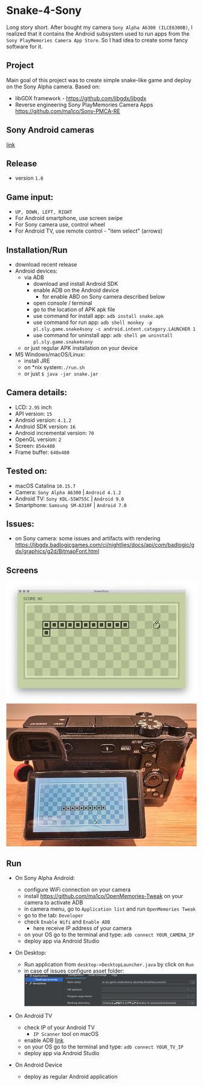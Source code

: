 Snake-4-Sony
===============================================================
Long story short. After bought my camera `Sony Alpha A6300 (ILCE6300B)`, I realized that it contains the Android subsystem used to run apps from the `Sony PlayMemories Camera App Store`.
So I had idea to create some fancy software for it.

Project
-------
Main goal of this project was to create simple snake-like game and deploy on the Sony Alpha camera. Based on:
* libGDX framework - https://github.com/libgdx/libgdx
* Reverse engineering Sony PlayMemories Camera Apps https://github.com/ma1co/Sony-PMCA-RE

Sony Android cameras
--------------------
[link](https://github.com/ma1co/OpenMemories-Framework/blob/master/docs/Cameras.md)

Release
-------
* version `1.0`

Game input:
-----------
* `UP, DOWN, LEFT, RIGHT`
* For Android smartphone, use screen swipe
* For Sony camera use, control wheel
* For Android TV, use remote control - "item select" (arrows) 

Installation/Run
----------------
* download recent release
* Android devices:
  * via ADB
    * download and install Android SDK
    * enable ADB on the Android device
      * for enable ABD on Sony camera described below
    * open console / terminal
    * go to the location of APK apk file
    * use command for install app: `adb install snake.apk`
    * use command for run app: `adb shell monkey -p pl.sly.game.snake4sony -c android.intent.category.LAUNCHER 1`
    * use command for uninstall app: `adb shell pm uninstall pl.sly.game.snake4sony`
  * or just regular APK installation on your device
* MS Windows/macOS/Linux:
  * install JRE
  * on *nix system:`./run.sh`
  * or just `$ java -jar snake.jar`

Camera details:
---------------
* LCD: `2.95` inch
* API version: `15`
* Android version: `4.1.2`
* Android SDK version: `16`
* Android incremental version: `70`
* OpenGL version: `2`
* Screen: `854x480`
* Frame buffer: `640x480`

Tested on:
----------
* macOS Catalina `10.15.7`
* Camera: `Sony Alpha A6300` | `Android 4.1.2`
* Android TV: `Sony KDL-55W755C` | `Android 9.0`
* Smartphone: `Samsung SM-A310F` | `Android 7.0`

Issues:
-------
* on Sony camera: some issues and artifacts with rendering https://libgdx.badlogicgames.com/ci/nightlies/docs/api/com/badlogic/gdx/graphics/g2d/BitmapFont.html

Screens
--------------------------
![Screen](screen_desktop.png)
![Screen](screen_sony.jpeg)

Run
--------------------------
* On Sony Alpha Android:
  * configure WiFi connection on your camera
  * install https://github.com/ma1co/OpenMemories-Tweak on your camera to activate ADB
  * in camera menu, go to `Application list` and run `OpenMemories Tweak`
  * go to the tab: `Developer`
  * check `Enable Wifi` and `Enable ADB`
    * here receive IP address of your camera
  * on your OS go to the terminal and type: `adb connect YOUR_CAMERA_IP` 
  * deploy app via Android Studio
* On Desktop:
  * Run application from `desktop->DesktopLauncher.java` by click on `Run`
  * in case of issues configure asset folder:
  ![Screen](screen_desktop_run.png)

* On Android TV
  * check IP of your Android TV
    * `IP Scanner` tool on macOS
   * enable ADB [link](https://stackoverflow.com/questions/31421872/adb-connection-to-an-androidtv)
   * on your OS go to the terminal and type: `adb connect YOUR_TV_IP`
   * deploy app via Android Studio
* On Android Device
  * deploy as regular Android application
